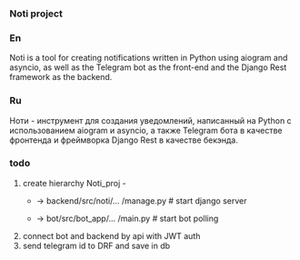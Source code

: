 ### Noti project

### En
Noti is a tool for creating notifications written in Python using aiogram and asyncio, as well as the Telegram bot as the front-end and the Django Rest framework as the backend.

### Ru
Ноти - инструмент для создания уведомлений, написанный на Python с использованием aiogram и asyncio, а также Telegram бота в качестве фронтенда и фреймворка Django Rest в качестве бекэнда.

### todo
1. create hierarchy
	Noti_proj -
	-	-> backend/src/noti/...
					  /manage.py  # start django server 

	-	-> bot/src/bot_app/...
						  /main.py  # start bot polling
2. connect bot and backend by api with JWT auth
3. send telegram id to DRF and save in db

